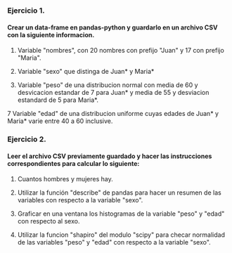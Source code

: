 ### Ejercicio 1.

#### Crear un data-frame en pandas-python y guardarlo en un archivo CSV con la siguiente informacion.

1. Variable "nombres", con 20 nombres con prefijo "Juan" y 17 con prefijo "Maria".

2. Variable "sexo" que distinga de Juan* y Maria*

3. Variable "peso" de una distribucion normal con media de 60 y desvicacion estandar de 7 para Juan* y 
   media de 55 y desviacion estandard de 5 para Maria*.

7 Variable "edad" de una distribucion uniforme cuyas edades de Juan* y Maria* varie entre 40 a 60 inclusive.

### Ejercicio 2.

#### Leer el archivo CSV previamente guardado y hacer las instrucciones correspondientes para calcular lo siguiente:

1. Cuantos hombres y mujeres hay.

2. Utilizar la función "describe" de pandas para hacer un resumen de las variables con respecto a la 
variable "sexo".

3. Graficar en una ventana los histogramas de la variable "peso" y "edad" con respecto al sexo.

4. Utilizar la funcion "shapiro" del modulo "scipy" para checar normalidad de las variables "peso" y "edad" con respecto a la variable "sexo".




